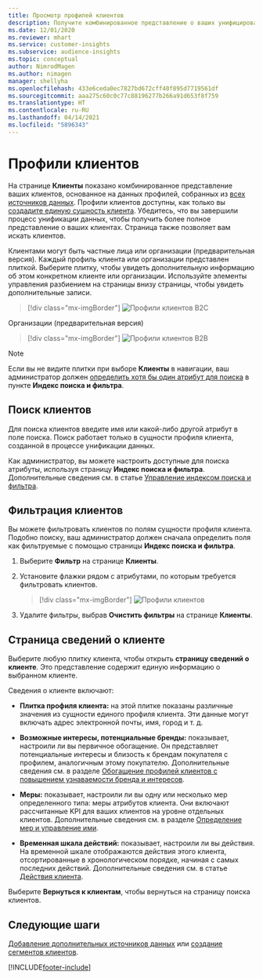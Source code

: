 ```yaml
---
title: Просмотр профилей клиентов
description: Получите комбинированное представление о ваших унифицированных данных о клиентах.
ms.date: 12/01/2020
ms.reviewer: mhart
ms.service: customer-insights
ms.subservice: audience-insights
ms.topic: conceptual
author: NimrodMagen
ms.author: nimagen
manager: shellyha
ms.openlocfilehash: 433e6ceda0ec7827bd672cff40f895d7719561df
ms.sourcegitcommit: aaa275c60c0c77c88196277b266a91d653f8f759
ms.translationtype: HT
ms.contentlocale: ru-RU
ms.lasthandoff: 04/14/2021
ms.locfileid: "5896343"
---
```

# <a name="customer-profiles"></a>Профили клиентов

На странице **Клиенты** показано комбинированное представление ваших клиентов, основанное на данных профилей, собранных из [всех источников данных](data-sources.md). Профили клиентов доступны, как только вы [создадите единую сущность клиента](data-unification.md). Убедитесь, что вы завершили процесс унификации данных, чтобы получить более полное представление о ваших клиентах. Страница также позволяет вам искать клиентов.

Клиентами могут быть частные лица или организации (предварительная версия). Каждый профиль клиента или организации представлен плиткой. Выберите плитку, чтобы увидеть дополнительную информацию об этом конкретном клиенте или организации. Используйте элементы управления разбиением на страницы внизу страницы, чтобы увидеть дополнительные записи.

> [!div class="mx-imgBorder"] 
> ![Профили клиентов B2C](media/profiles-customers.png "Профили клиентов B2C")

Организации (предварительная версия)
> [!div class="mx-imgBorder"] 
> ![Профили клиентов B2B](media/profile-customers-b2b.png "Профили клиентов B2B")

> [!NOTE]
> Если вы не видите плитки при выборе **Клиенты** в навигации, ваш администратор должен [определить хотя бы один атрибут для поиска](search-filter-index.md) в пункте **Индекс поиска и фильтра**.

## <a name="search-for-customers"></a>Поиск клиентов

Для поиска клиентов введите имя или какой-либо другой атрибут в поле поиска. Поиск работает только в сущности профиля клиента, созданной в процессе унификации данных.

Как администратор, вы можете настроить доступные для поиска атрибуты, используя страницу **Индекс поиска и фильтра**. Дополнительные сведения см. в статье [Управление индексом поиска и фильтра](search-filter-index.md).

## <a name="filter-customers"></a>Фильтрация клиентов

Вы можете фильтровать клиентов по полям сущности профиля клиента. Подобно поиску, ваш администратор должен сначала определить поля как фильтруемые с помощью страницы **Индекс поиска и фильтра**.

1. Выберите **Фильтр** на странице **Клиенты**.

2. Установите флажки рядом с атрибутами, по которым требуется фильтровать клиентов.

   > [!div class="mx-imgBorder"] 
   > ![Профили клиентов](media/profiles-customers3.png "Профили клиентов")

3. Удалите фильтры, выбрав **Очистить фильтры** на странице **Клиенты**.

##  <a name="customer-details-page"></a>Страница сведений о клиенте

Выберите любую плитку клиента, чтобы открыть **страницу сведений о клиенте**. Это представление содержит единую информацию о выбранном клиенте.

Сведения о клиенте включают:

-   **Плитка профиля клиента:** на этой плитке показаны различные значения из сущности единого профиля клиента. Эти данные могут включать адрес электронной почты, имя, город и т. д. 

-   **Возможные интересы, потенциальные бренды:** показывает, настроили ли вы первичное обогащение. Он представляет потенциальные интересы и близость к брендам покупателя с профилем, аналогичным этому покупателю. Дополнительные сведения см. в разделе [Обогащение профилей клиентов с повышением узнаваемости бренда и интересов](enrichment-microsoft.md).

-   **Меры:** показывает, настроили ли вы одну или несколько мер определенного типа: меры атрибутов клиента. Они включают рассчитанные KPI для ваших клиентов на уровне отдельных клиентов. Дополнительные сведения см. в разделе [Определение мер и управление ими](measures.md).

-   **Временная шкала действий:** показывает, настроили ли вы действия. На временной шкале отображаются действия этого клиента, отсортированные в хронологическом порядке, начиная с самых последних действий. Дополнительные сведения см. в статье [Действия клиента](activities.md).

Выберите **Вернуться к клиентам**, чтобы вернуться на страницу поиска клиентов.

## <a name="next-steps"></a>Следующие шаги

[Добавление дополнительных источников данных](data-sources.md) или [создание сегментов клиентов](segments.md).


[!INCLUDE[footer-include](../includes/footer-banner.md)]